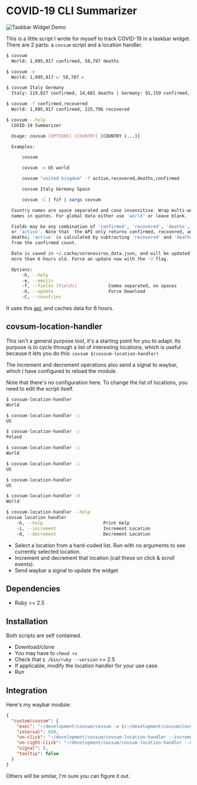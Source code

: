 # COVID-19 CLI Summarizer

![Taskbar Widget Demo](https://gfycat.com/zigzagwaterloggedgermanpinscher)

This is a little script I wrote for myself to track COVID-19 in a taskbar
widget. There are 2 parts: a `covsum` script and a location handler.

```bash
$ covsum
  World: 1,095,917 confirmed, 58,787 deaths

$ covsum -e
  World: 1,095,917 📈 58,787 💀

$ covsum Italy Germany
  Italy: 119,827 confirmed, 14,681 deaths | Germany: 91,159 confirmed, 1,275 deaths

$ covsum -f confirmed,recovered
  World: 1,095,917 confirmed, 225,796 recovered

$ covsum --help
  COVID-19 Summarizer

  Usage: covsum [OPTIONS] [COUNTRY] [COUNTRY (...)]

  Examples:

      covsum

      covsum -e US world

      covsum "united kingdom" -f active,recovered,deaths,confirmed

      covsum Italy Germany Spain

      covsum -C | fzf | xargs covsum

  Country names are space separated and case insensitive. Wrap multi-word
  names in quotes. For global data either use 'world' or leave blank.

  Fields may be any combination of 'confirmed', 'recovered', 'deaths',
  or 'active'. Note that  the API only returns confirmed, recovered, and
  deaths; 'active' is calculated by subtracting 'recovered' and 'deaths'
  from the confirmed count.

  Data is saved in ~/.cache/coronavirus_data.json, and will be updated if
  more than 6 hours old. Force an update now with the -U flag.

  Options:
      -h, --help
      -e, --emojis
      -f, --fields [Fields]            Comma separated, no spaces
      -U, --update                     Force Download
      -C, --countries

```

It uses this [api](https://github.com/nat236919/Covid2019API), and caches data
for 6 hours.

## covsum-location-handler

This isn't a general purpose tool, it's a starting point for you to adapt.
Its purpose is to cycle through a list of interesting locations, which is
useful because it lets you do this: `covsum $(covsum-location-handler)`

The increment and decrement operations also send a signal to waybar, which I
have configured to reload the module.

Note that there's no configuration here. To change the list of locations, you
need to edit the script itself.

```bash
$ covsum-location-handler
World

$ covsum-location-handler -i
US

$ covsum-location-handler -i
Poland

$ covsum-location-handler -i
World

$ covsum-location-handler -i
US

$ covsum-location-handler
US

$ covsum-location-handler -d
World

$ covsum-location-handler --help
covsum location handler
    -h, --help                       Print Help
    -i, --increment                  Increment Location
    -d, --decrement                  Decrement Location

```

- Select a location from a hard-coded list. Run with no arguments to see
  currently selected location.
- Increment and decrement that location (call these on click & scroll events).
- Send waybar a signal to update the widget

## Dependencies

- Ruby >= 2.5

## Installation

Both scripts are self contained.

- Download/clone
- You may have to `chmod +x`
- Check that `$ /bin/ruby --version` >= 2.5
- If applicable, modify the location handler for your use case.
- Run

## Integration

Here's my waybar module:

```json
{
  "custom/covsum": {
    "exec": "~/development/covsum/covsum -e $(~/development/covsum/covsum-location-handler)",
    "interval": 600,
    "on-click": "~/development/covsum/covsum-location-handler --increment",
    "on-right-click": "~/development/covsum/covsum-location-handler --decrement",
    "signal": 8,
    "tooltip": false
  }
}
```

Others will be similar, I'm sure you can figure it out.
